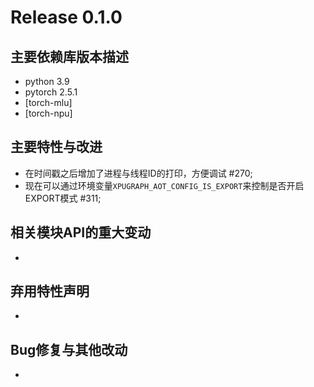 # Release 0.1.0

## 主要依赖库版本描述
- python 3.9
- pytorch 2.5.1
- [torch-mlu]
- [torch-npu]

## 主要特性与改进
- 在时间戳之后增加了进程与线程ID的打印，方便调试 #270;
- 现在可以通过环境变量`XPUGRAPH_AOT_CONFIG_IS_EXPORT`来控制是否开启EXPORT模式 #311;

## 相关模块API的重大变动
-

## 弃用特性声明
-

## Bug修复与其他改动
-
